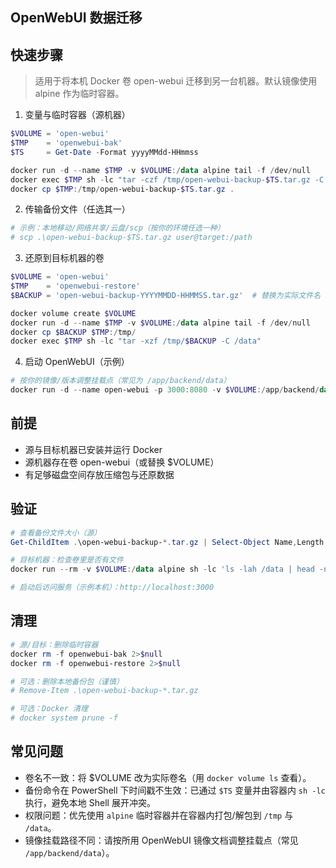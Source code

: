 ## OpenWebUI 数据迁移

## 快速步骤

> 适用于将本机 Docker 卷 open-webui 迁移到另一台机器。默认镜像使用 alpine 作为临时容器。

1) 变量与临时容器（源机器）

```powershell
$VOLUME = 'open-webui'
$TMP    = 'openwebui-bak'
$TS     = Get-Date -Format yyyyMMdd-HHmmss

docker run -d --name $TMP -v $VOLUME:/data alpine tail -f /dev/null
docker exec $TMP sh -lc "tar -czf /tmp/open-webui-backup-$TS.tar.gz -C /data ."
docker cp $TMP:/tmp/open-webui-backup-$TS.tar.gz .
```

2) 传输备份文件（任选其一）

```powershell
# 示例：本地移动/网络共享/云盘/scp（按你的环境任选一种）
# scp .\open-webui-backup-$TS.tar.gz user@target:/path
```

3) 还原到目标机器的卷

```powershell
$VOLUME = 'open-webui'
$TMP    = 'openwebui-restore'
$BACKUP = 'open-webui-backup-YYYYMMDD-HHMMSS.tar.gz'  # 替换为实际文件名

docker volume create $VOLUME
docker run -d --name $TMP -v $VOLUME:/data alpine tail -f /dev/null
docker cp $BACKUP $TMP:/tmp/
docker exec $TMP sh -lc "tar -xzf /tmp/$BACKUP -C /data"
```

4) 启动 OpenWebUI（示例）

```powershell
# 按你的镜像/版本调整挂载点（常见为 /app/backend/data）
docker run -d --name open-webui -p 3000:8080 -v $VOLUME:/app/backend/data ghcr.io/open-webui/open-webui:latest
```

## 前提

- 源与目标机器已安装并运行 Docker
- 源机器存在卷 open-webui（或替换 $VOLUME）
- 有足够磁盘空间存放压缩包与还原数据

## 验证

```powershell
# 查看备份文件大小（源）
Get-ChildItem .\open-webui-backup-*.tar.gz | Select-Object Name,Length | Sort-Object LastWriteTime -Descending | Select-Object -First 1

# 目标机器：检查卷里是否有文件
docker run --rm -v $VOLUME:/data alpine sh -lc 'ls -lah /data | head -n 50'

# 启动后访问服务（示例本机）：http://localhost:3000
```

## 清理

```powershell
# 源/目标：删除临时容器
docker rm -f openwebui-bak 2>$null
docker rm -f openwebui-restore 2>$null

# 可选：删除本地备份包（谨慎）
# Remove-Item .\open-webui-backup-*.tar.gz

# 可选：Docker 清理
# docker system prune -f
```

## 常见问题

- 卷名不一致：将 $VOLUME 改为实际卷名（用 `docker volume ls` 查看）。
- 备份命令在 PowerShell 下时间戳不生效：已通过 `$TS` 变量并由容器内 `sh -lc` 执行，避免本地 Shell 展开冲突。
- 权限问题：优先使用 `alpine` 临时容器并在容器内打包/解包到 `/tmp` 与 `/data`。
- 镜像挂载路径不同：请按所用 OpenWebUI 镜像文档调整挂载点（常见 `/app/backend/data`）。